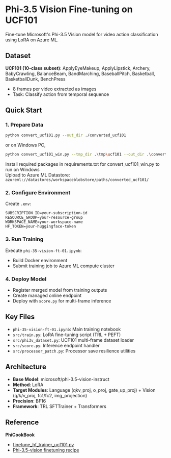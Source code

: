 # Phi-3.5 Vision Fine-tuning on UCF101

Fine-tune Microsoft's Phi-3.5 Vision model for video action classification using LoRA on Azure ML.

## Dataset

**UCF101 (10-class subset)**: ApplyEyeMakeup, ApplyLipstick, Archery, BabyCrawling, BalanceBeam, BandMarching, BaseballPitch, Basketball, BasketballDunk, BenchPress

- 8 frames per video extracted as images
- Task: Classify action from temporal sequence

## Quick Start

### 1. Prepare Data
```bash
python convert_ucf101.py --out_dir ./converted_ucf101
```
or on Windows PC,
```bash
python convert_ucf101_win.py --tmp_dir .\tmp\ucf101 --out_dir .\converted_ucf101"
```
Install required packages in requirements.txt for convert_ucf101_win.py to run on Windows
<br>Upload to Azure ML Datastore: `azureml://datastores/workspaceblobstore/paths/converted_ucf101/`
<br>

### 2. Configure Environment
Create `.env`:
```
SUBSCRIPTION_ID=your-subscription-id
RESOURCE_GROUP=your-resource-group
WORKSPACE_NAME=your-workspace-name
HF_TOKEN=your-huggingface-token
```

### 3. Run Training
Execute `phi-35-vision-ft-01.ipynb`:
- Build Docker environment
- Submit training job to Azure ML compute cluster

### 4. Deploy Model
- Register merged model from training outputs
- Create managed online endpoint
- Deploy with `score.py` for multi-frame inference

## Key Files

- `phi-35-vision-ft-01.ipynb`: Main training notebook
- `src/train.py`: LoRA fine-tuning script (TRL + PEFT)
- `src/phi3v_dataset.py`: UCF101 multi-frame dataset loader
- `src/score.py`: Inference endpoint handler
- `src/processor_patch.py`: Processor save resilience utilities

## Architecture

- **Base Model**: microsoft/phi-3.5-vision-instruct
- **Method**: LoRA
- **Target Modules**: Language (qkv_proj, o_proj, gate_up_proj) + Vision (q/k/v_proj, fc1/fc2, img_projection)
- **Precision**: BF16
- **Framework**: TRL SFTTrainer + Transformers

## Reference
**PhiCookBook**
- [finetune_hf_trainer_ucf101.py](https://github.com/microsoft/PhiCookBook/blob/main/code/04.Finetuning/vision_finetuning/finetune_hf_trainer_ucf101.py)
- [Phi-3.5-vision finetuning recipe](https://github.com/microsoft/PhiCookBook/blob/main/md/03.FineTuning/FineTuning_Vision.md)
